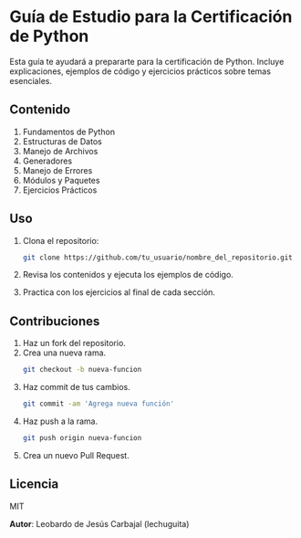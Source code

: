 # Guía de Estudio para la Certificación de Python

Esta guía te ayudará a prepararte para la certificación de Python. Incluye explicaciones, ejemplos de código y ejercicios prácticos sobre temas esenciales.

## Contenido

1. Fundamentos de Python
2. Estructuras de Datos
3. Manejo de Archivos
4. Generadores
5. Manejo de Errores
6. Módulos y Paquetes
7. Ejercicios Prácticos

## Uso

1. Clona el repositorio:
    ```sh
    git clone https://github.com/tu_usuario/nombre_del_repositorio.git
    ```

2. Revisa los contenidos y ejecuta los ejemplos de código.
3. Practica con los ejercicios al final de cada sección.

## Contribuciones

1. Haz un fork del repositorio.
2. Crea una nueva rama.
    ```sh
    git checkout -b nueva-funcion
    ```
3. Haz commit de tus cambios.
    ```sh
    git commit -am 'Agrega nueva función'
    ```
4. Haz push a la rama.
    ```sh
    git push origin nueva-funcion
    ```
5. Crea un nuevo Pull Request.

## Licencia

MIT




**Autor**: Leobardo de Jesús Carbajal (lechuguita)
